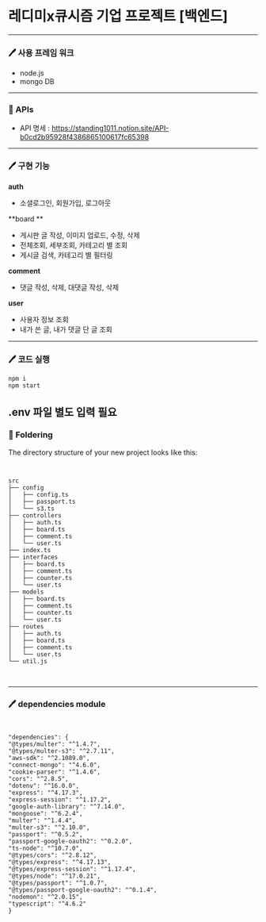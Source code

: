 레디미x큐시즘 기업 프로젝트 [백엔드]
========

---

### 🖊 사용 프레임 워크
+ node.js
+ mongo DB

---

### 📑 APIs
* API 명세 : https://standing1011.notion.site/API-b0cd2b95928f4386865100617fc65398

---

### 🖊 구현 기능

__auth__
  * 소셜로그인, 회원가입, 로그아웃
  
**board ** 
  * 게시판 글 작성, 이미지 업로드, 수정, 삭제
  * 전체조회, 세부조회, 카테고리 별 조회
  * 게시글 검색, 카테고리 별 필터링
  
**comment**
  * 댓글 작성, 삭제, 대댓글 작성, 삭제
  
**user**
  * 사용자 정보 조회
  * 내가 쓴 글, 내가 댓글 단 글 조회
  
---

### 🖊 코드 실행
```
npm i
npm start
```
**.env** 파일 별도 입력 필요
---

### 📂 Foldering
The directory structure of your new project looks like this:
<pre>
<code>

src
├── config
│   ├── config.ts
│   ├── passport.ts
│   └── s3.ts
├── controllers
│   ├── auth.ts
│   ├── board.ts
│   ├── comment.ts
│   └── user.ts
├── index.ts
├── interfaces
│   ├── board.ts
│   ├── comment.ts
│   ├── counter.ts
│   └── user.ts
├── models
│   ├── board.ts
│   ├── comment.ts
│   ├── counter.ts
│   └── user.ts
├── routes
│   ├── auth.ts
│   ├── board.ts
│   ├── comment.ts
│   └── user.ts
└── util.js

</code>
</pre>

---

### 🖊 dependencies module

<pre>
<code>

"dependencies": {
"@types/multer": "^1.4.7",
"@types/multer-s3": "^2.7.11",
"aws-sdk": "^2.1089.0",
"connect-mongo": "^4.6.0",
"cookie-parser": "^1.4.6",
"cors": "^2.8.5",
"dotenv": "^16.0.0",
"express": "^4.17.3",
"express-session": "^1.17.2",
"google-auth-library": "^7.14.0",
"mongoose": "^6.2.4",
"multer": "^1.4.4",
"multer-s3": "^2.10.0",
"passport": "^0.5.2",
"passport-google-oauth2": "^0.2.0",
"ts-node": "^10.7.0",
"@types/cors": "^2.8.12",
"@types/express": "^4.17.13",
"@types/express-session": "^1.17.4",
"@types/node": "^17.0.21",
"@types/passport": "^1.0.7",
"@types/passport-google-oauth2": "^0.1.4",
"nodemon": "^2.0.15",
"typescript": "^4.6.2"
}

</code>
</pre>
